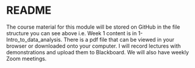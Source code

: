 # README
The course material for this module will be stored on GitHub in the file structure you can see above i.e. Week 1 content is in 1-Intro\_to\_data\_analysis. There is a pdf file that can be viewed in your browser or downloaded onto your computer. I will record lectures with demonstrations and upload them to Blackboard. We will also have weekly Zoom meetings.
